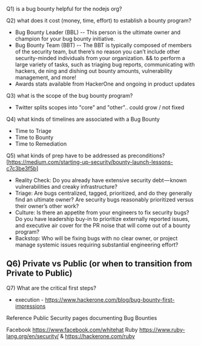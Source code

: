 Q1) is a bug bounty helpful for the nodejs org?

Q2) what does it cost (money, time, effort) to establish a bounty program?
  - Bug Bounty Leader (BBL) -- This person is the ultimate owner and champion for your bug bounty initiative.
  - Bug Bounty Team (BBT) -- The BBT is typically composed of members of the security team, but there’s no reason you can’t include other security-minded individuals from your organization. && to perform a large variety of tasks, such as triaging bug reports, communicating with hackers, de ning and dishing out bounty amounts, vulnerability management, and more!
  - Awards stats available from HackerOne and ongoing in product updates

Q3) what is the scope of the bug bounty program?
 - Twitter splits scopes into "core" and "other".. could grow / not fixed

Q4) what kinds of timelines are associated with a Bug Bounty
 - Time to Triage
 - Time to Bounty
 - Time to Remediation

 Q5) what kinds of prep have to be addressed as preconditions? [https://medium.com/starting-up-security/bounty-launch-lessons-c7c3be3f5b]
  - Reality Check: Do you already have extensive security debt — known vulnerabilities and creaky infrastructure?
  - Triage: Are bugs centralized, tagged, prioritized, and do they generally find an ultimate owner? Are security bugs reasonably prioritized versus their owner’s other work?
  - Culture: Is there an appetite from your engineers to fix security bugs? Do you have leadership buy-in to prioritize externally reported issues, and executive air cover for the PR noise that will come out of a bounty program?
  - Backstop: Who will be fixing bugs with no clear owner, or project manage systemic issues requiring substantial engineering effort?

Q6) Private vs Public (or when to transition from Private to Public)
  - 

Q7) What are the critical first steps? 
  - execution - https://www.hackerone.com/blog/bug-bounty-first-impressions



  Reference Public Security pages documenting Bug Bounties

  Facebook https://www.facebook.com/whitehat
  Ruby https://www.ruby-lang.org/en/security/ & https://hackerone.com/ruby
